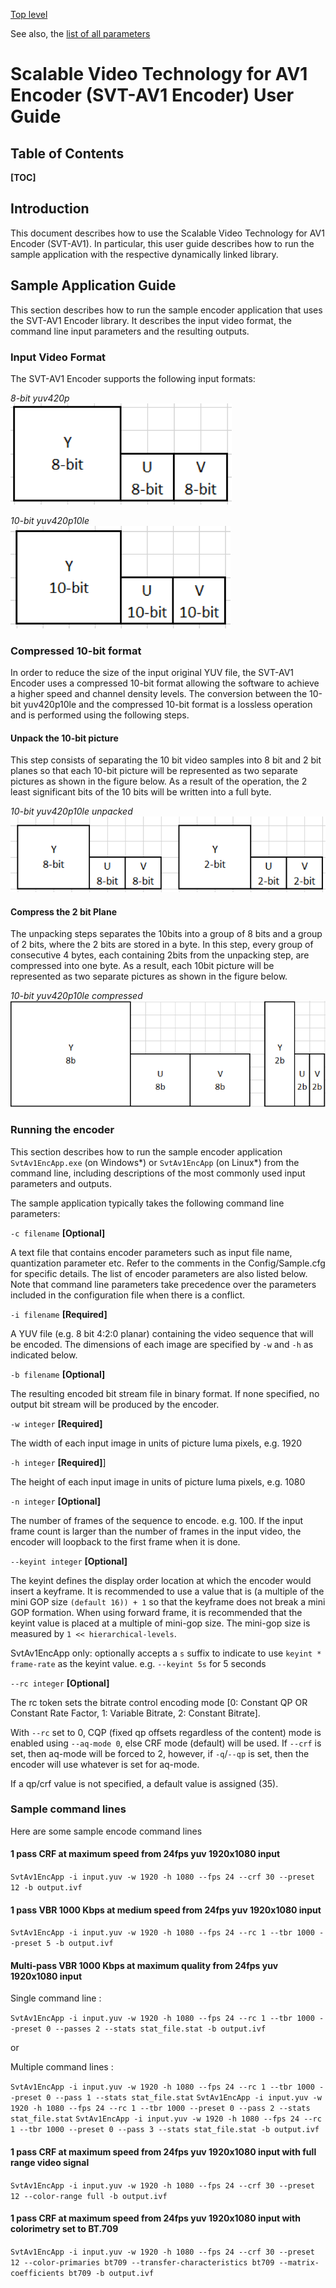 [Top level](../README.md)

See also, the [list of all parameters](Parameters.md)

# Scalable Video Technology for AV1 Encoder (SVT-AV1 Encoder) User Guide

## Table of Contents

__[TOC]__

## Introduction

This document describes how to use the Scalable Video Technology for AV1
Encoder (SVT-AV1). In particular, this user guide describes how to run the
sample application with the respective dynamically linked library.

## Sample Application Guide

This section describes how to run the sample encoder application that uses the
SVT-AV1 Encoder library. It describes the input video format, the command line
input parameters and the resulting outputs.

### Input Video Format

The SVT-AV1 Encoder supports the following input formats:

_8-bit yuv420p_\
![8-bit yuv420p](img/8bit_yuv420p.webp "8-bit yuv420p")

_10-bit yuv420p10le_\
![10-bit yuv420p10le](img/10bit_yuv420p.webp "10-bit yuv420p10le")

### Compressed 10-bit format

In order to reduce the size of the input original YUV file, the SVT-AV1 Encoder
uses a compressed 10-bit format allowing the software to achieve a higher speed
and channel density levels. The conversion between the 10-bit yuv420p10le and
the compressed 10-bit format is a lossless operation and is performed using the
following steps.

#### Unpack the 10-bit picture

This step consists of separating the 10 bit video samples into 8 bit and 2 bit
planes so that each 10-bit picture will be represented as two separate pictures
as shown in the figure below. As a result of the operation, the 2 least
significant bits of the 10 bits will be written into a full byte.

_10-bit yuv420p10le unpacked_\
![10-bit yuv420p10le unpacked](img/10bit_unpacked.webp "10-bit yuv420p10le unpacked")

#### Compress the 2 bit Plane

The unpacking steps separates the 10bits into a group of 8 bits and a group of
2 bits, where the 2 bits are stored in a byte. In this step, every group of
consecutive 4 bytes, each containing 2bits from the unpacking step, are
compressed into one byte. As a result, each 10bit picture will be represented
as two separate pictures as shown in the figure below.

_10-bit yuv420p10le compressed_\
![10-bit yuv420p10le compressed](img/10bit_packed.webp "10-bit yuv420p10le compressed")

### Running the encoder

This section describes how to run the sample encoder application
`SvtAv1EncApp.exe` (on Windows\*) or `SvtAv1EncApp` (on Linux\*) from the
command line, including descriptions of the most commonly used input parameters
and outputs.

The sample application typically takes the following command line parameters:

`-c filename` **[Optional]**

A text file that contains encoder parameters such as input file name,
quantization parameter etc. Refer to the comments in the Config/Sample.cfg for
specific details. The list of encoder parameters are also listed below. Note
that command line parameters take precedence over the parameters included in
the configuration file when there is a conflict.

`-i filename` **[Required]**

A YUV file (e.g. 8 bit 4:2:0 planar) containing the video sequence that will be
encoded. The dimensions of each image are specified by `-w` and `-h` as
indicated below.

`-b filename` **[Optional]**

The resulting encoded bit stream file in binary format. If none specified, no
output bit stream will be produced by the encoder.

`-w integer` **[Required]**

The width of each input image in units of picture luma pixels, e.g. 1920

`-h integer` **[Required]**]

The height of each input image in units of picture luma pixels, e.g. 1080

`-n integer` **[Optional]**

The number of frames of the sequence to encode. e.g. 100. If the input frame
count is larger than the number of frames in the input video, the encoder will
loopback to the first frame when it is done.

`--keyint integer` **[Optional]**

The keyint defines the display order location at which the encoder would insert
a keyframe. It is recommended to use a value that is (a multiple of the mini
GOP size `(default 16)) + 1` so that the keyframe does not break a mini GOP
formation. When using forward frame, it is recommended that the keyint value is
placed at a multiple of mini-gop size. The mini-gop size is measured by `1 <<
hierarchical-levels`.

SvtAv1EncApp only: optionally accepts a `s` suffix to indicate to use `keyint *
frame-rate` as the keyint value. e.g. `--keyint 5s` for 5 seconds

`--rc integer` **[Optional]**

The rc token sets the bitrate control encoding mode [0: Constant QP OR Constant
Rate Factor, 1: Variable Bitrate, 2: Constant Bitrate].

With `--rc` set to 0, CQP (fixed qp offsets regardless of the content) mode is
enabled using `--aq-mode 0`, else CRF mode (default) will be used. If `--crf`
is set, then aq-mode will be forced to 2, however, if `-q`/`--qp` is set, then
the encoder will use whatever is set for aq-mode.

If a qp/crf value is not specified, a default value is assigned (35).

### Sample command lines

Here are some sample encode command lines

#### 1 pass CRF at maximum speed from 24fps yuv 1920x1080 input
`SvtAv1EncApp -i input.yuv -w 1920 -h 1080 --fps 24 --crf 30 --preset 12 -b output.ivf`

#### 1 pass VBR 1000 Kbps at medium speed from 24fps yuv 1920x1080 input
`SvtAv1EncApp -i input.yuv -w 1920 -h 1080 --fps 24 --rc 1 --tbr 1000 --preset 5 -b output.ivf`

#### Multi-pass VBR 1000 Kbps at maximum quality from 24fps yuv 1920x1080 input
Single command line :

`SvtAv1EncApp -i input.yuv -w 1920 -h 1080 --fps 24 --rc 1 --tbr 1000 --preset 0 --passes 2 --stats stat_file.stat -b output.ivf`

or

Multiple command lines :

`SvtAv1EncApp -i input.yuv -w 1920 -h 1080 --fps 24 --rc 1 --tbr 1000 --preset 0 --pass 1 --stats stat_file.stat`
`SvtAv1EncApp -i input.yuv -w 1920 -h 1080 --fps 24 --rc 1 --tbr 1000 --preset 0 --pass 2 --stats stat_file.stat`
`SvtAv1EncApp -i input.yuv -w 1920 -h 1080 --fps 24 --rc 1 --tbr 1000 --preset 0 --pass 3 --stats stat_file.stat -b output.ivf`

#### 1 pass CRF at maximum speed from 24fps yuv 1920x1080 input with full range video signal
`SvtAv1EncApp -i input.yuv -w 1920 -h 1080 --fps 24 --crf 30 --preset 12 --color-range full -b output.ivf`

#### 1 pass CRF at maximum speed from 24fps yuv 1920x1080 input with colorimetry set to BT.709
`SvtAv1EncApp -i input.yuv -w 1920 -h 1080 --fps 24 --crf 30 --preset 12 --color-primaries bt709 --transfer-characteristics bt709 --matrix-coefficients bt709 -b output.ivf`
